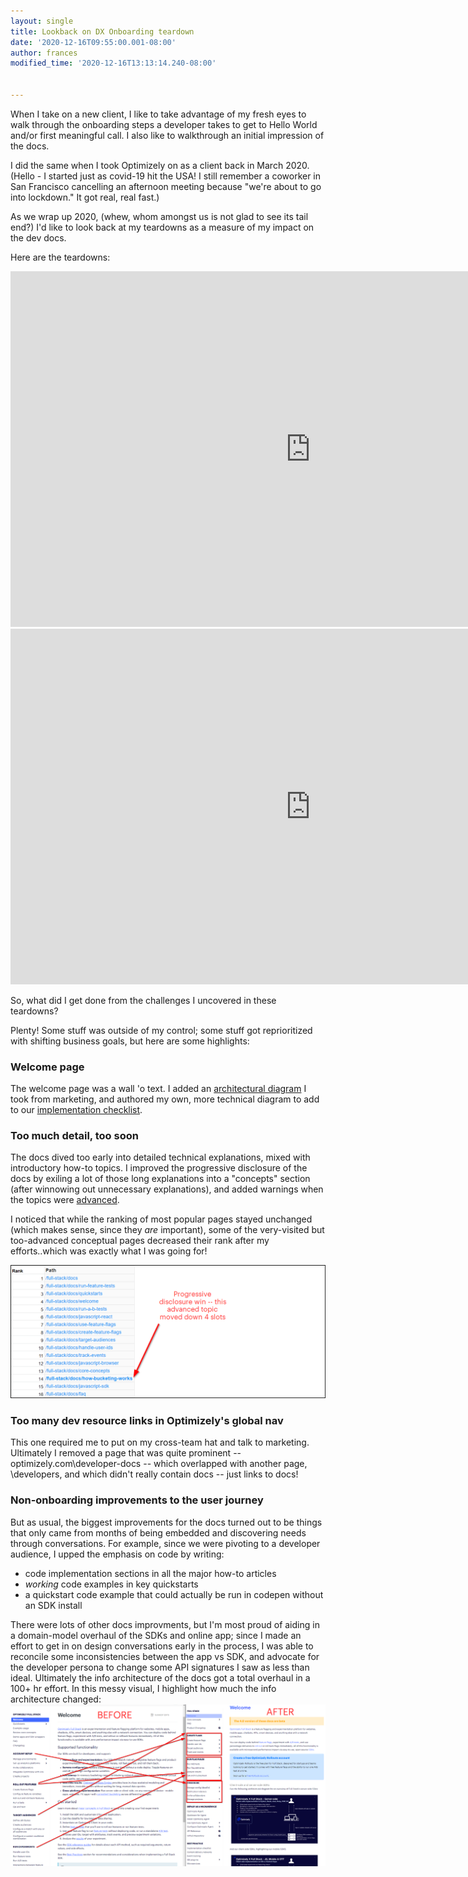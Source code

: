 ```yaml
---
layout: single
title: Lookback on DX Onboarding teardown
date: '2020-12-16T09:55:00.001-08:00'
author: frances
modified_time: '2020-12-16T13:13:14.240-08:00'


---
```


When I take on a new client, I like to take advantage of my fresh eyes to walk through the onboarding steps a developer takes to get to Hello World and/or first meaningful call.  I also like to walkthrough an initial impression of the docs.


I did the same when I took Optimizely on as a client back in March 2020. (Hello - I started just as covid-19 hit the USA! I still remember a coworker in San Francisco cancelling an afternoon meeting because "we're about to go into lockdown." It got real, real fast.)

As we wrap up 2020, (whew, whom amongst us is not glad to see its tail end?) I'd like to look back at my teardowns as a measure of my impact on the dev docs. 

Here are the teardowns:

<iframe src="https://docs.google.com/presentation/d/e/2PACX-1vQOG4mNWEJE-SiDPcxYJzK1SRhte8RaOnF8d_ZuxHH6da0JGCyE9AyrkzG04qtOWEsoQDi6QWCeSxHd/embed?start=false&loop=false&delayms=5000" frameborder="0" width="960" height="569" allowfullscreen="true" mozallowfullscreen="true" webkitallowfullscreen="true"></iframe>


<iframe src="https://docs.google.com/presentation/d/e/2PACX-1vT0yeU_IJPUrYDH0BVVpQZYrCaK791BIjaNe5eZz-HQf4cddy7Oq_nuwPJjq_QldIwEINrd3TndGCJU/embed?start=false&loop=false&delayms=5000" frameborder="0" width="960" height="569" allowfullscreen="true" mozallowfullscreen="true" webkitallowfullscreen="true"></iframe>


So, what did I get done from the challenges I uncovered in these teardowns? 

Plenty! Some stuff was outside of my control; some stuff got reprioritized with shifting business goals, but here are some highlights:

### Welcome page
The welcome page was a wall 'o text. I added an [architectural diagram](https://docs.developers.optimizely.com/full-stack/docs/welcome) I took from marketing, and authored my own, more technical diagram to add to our [implementation checklist](https://docs.developers.optimizely.com/full-stack/docs/implementation-checklist).

### Too much detail, too soon
The docs dived too early into detailed technical explanations, mixed with introductory how-to topics. I improved the progressive disclosure of the docs by exiling a lot of those long explanations into a "concepts" section (after winnowing out unnecessary explanations), and added warnings when the topics were [advanced](https://docs.developers.optimizely.com/full-stack/docs/how-bucketing-works).

I noticed that while the ranking of most popular pages stayed unchanged (which makes sense, since they *are* important), some of the very-visited but too-advanced conceptual pages decreased their rank after my efforts..which was exactly what I was going for!

![image](/assets/images/optim-metrics.png)


### Too many dev resource links in Optimizely's global nav
This one required me to put on my cross-team hat and talk to marketing. Ultimately I removed a page that was quite prominent -- optimizely.com\developer-docs -- which overlapped with another page, \developers, and which didn't really contain docs -- just links to docs!   


### Non-onboarding improvements to the user journey

But as usual, the biggest improvements for the docs turned out to be things that only came from months of being embedded and discovering needs through conversations. For example, since we were pivoting to a developer audience, I upped the emphasis on code by writing:
- code implementation sections in all the major how-to articles
- *working* code examples in key quickstarts
- a quickstart code example that could actually be run in codepen without an SDK install 

There were lots of other docs improvments, but I'm most proud of aiding in a domain-model overhaul of the SDKs and online app; since I made an effort to get in on design conversations early in the process, I was able to reconcile some inconsistencies between the app vs SDK, and advocate for the developer persona to change some API signatures I saw as less than ideal. Ultimately the info architecture of the docs got a total overhaul in a 100+ hr effort. In this messy visual, I highlight how much the info architecture changed:
![image](/assets/images/optim-before-after.png)








